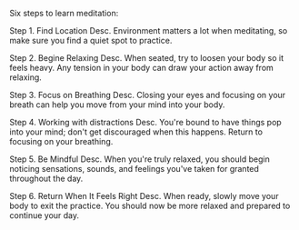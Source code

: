 Six steps to learn meditation:

Step 1. Find Location
Desc. Environment matters a lot when meditating, so make sure you find a quiet spot to practice.

Step 2. Begine Relaxing
Desc. When seated, try to loosen your body so it feels heavy. Any tension in your body can draw your action away from relaxing.

Step 3. Focus on Breathing
Desc. Closing your eyes and focusing on your breath can help you move from your mind into your body.

Step 4. Working with distractions
Desc. You're bound to have things pop into your mind; don't get discouraged when this happens. Return to focusing on your breathing.

Step 5. Be Mindful
Desc. When you're truly relaxed, you should begin noticing sensations, sounds, and feelings you've taken for granted throughout the day.

Step 6. Return When It Feels Right
Desc. When ready, slowly move your body to exit the practice. You should now be more relaxed and prepared to continue your day.